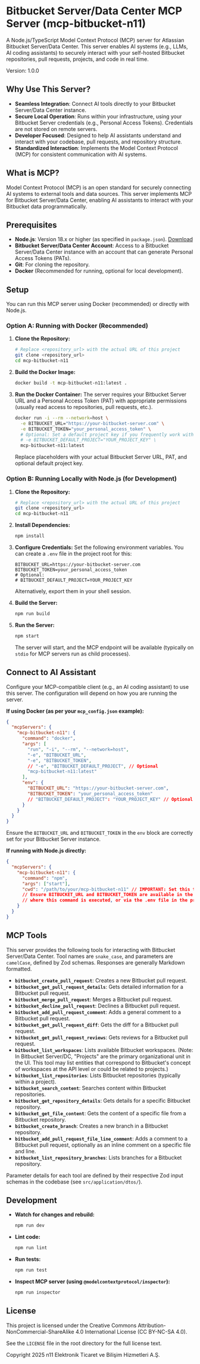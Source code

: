 # Bitbucket Server/Data Center MCP Server (mcp-bitbucket-n11)

A Node.js/TypeScript Model Context Protocol (MCP) server for Atlassian Bitbucket Server/Data Center. This server enables AI systems (e.g., LLMs, AI coding assistants) to securely interact with your self-hosted Bitbucket repositories, pull requests, projects, and code in real time.

Version: 1.0.0

## Why Use This Server?

- **Seamless Integration**: Connect AI tools directly to your Bitbucket Server/Data Center instance.
- **Secure Local Operation**: Runs within your infrastructure, using your Bitbucket Server credentials (e.g., Personal Access Tokens). Credentials are not stored on remote servers.
- **Developer Focused**: Designed to help AI assistants understand and interact with your codebase, pull requests, and repository structure.
- **Standardized Interaction**: Implements the Model Context Protocol (MCP) for consistent communication with AI systems.

## What is MCP?

Model Context Protocol (MCP) is an open standard for securely connecting AI systems to external tools and data sources. This server implements MCP for Bitbucket Server/Data Center, enabling AI assistants to interact with your Bitbucket data programmatically.

## Prerequisites

- **Node.js**: Version 18.x or higher (as specified in `package.json`). [Download](https://nodejs.org/)
- **Bitbucket Server/Data Center Account**: Access to a Bitbucket Server/Data Center instance with an account that can generate Personal Access Tokens (PATs).
- **Git**: For cloning the repository.
- **Docker** (Recommended for running, optional for local development).

## Setup

You can run this MCP server using Docker (recommended) or directly with Node.js.

### Option A: Running with Docker (Recommended)

1.  **Clone the Repository:**
    ```bash
    # Replace <repository_url> with the actual URL of this project
    git clone <repository_url>
    cd mcp-bitbucket-n11
    ```

2.  **Build the Docker Image:**
    ```bash
    docker build -t mcp-bitbucket-n11:latest .
    ```

3.  **Run the Docker Container:**
    The server requires your Bitbucket Server URL and a Personal Access Token (PAT) with appropriate permissions (usually read access to repositories, pull requests, etc.).
    ```bash
    docker run -i --rm --network=host \
      -e BITBUCKET_URL="https://your-bitbucket-server.com" \
      -e BITBUCKET_TOKEN="your_personal_access_token" \
      # Optional: Set a default project key if you frequently work with one project
      # -e BITBUCKET_DEFAULT_PROJECT="YOUR_PROJECT_KEY" \
      mcp-bitbucket-n11:latest
    ```
    Replace placeholders with your actual Bitbucket Server URL, PAT, and optional default project key.

### Option B: Running Locally with Node.js (for Development)

1.  **Clone the Repository:**
    ```bash
    # Replace <repository_url> with the actual URL of this project
    git clone <repository_url>
    cd mcp-bitbucket-n11
    ```

2.  **Install Dependencies:**
    ```bash
    npm install
    ```

3.  **Configure Credentials:**
    Set the following environment variables. You can create a `.env` file in the project root for this:
    ```env
    BITBUCKET_URL=https://your-bitbucket-server.com
    BITBUCKET_TOKEN=your_personal_access_token
    # Optional:
    # BITBUCKET_DEFAULT_PROJECT=YOUR_PROJECT_KEY
    ```
    Alternatively, export them in your shell session.

4.  **Build the Server:**
    ```bash
    npm run build
    ```

5.  **Run the Server:**
    ```bash
    npm start
    ```
    The server will start, and the MCP endpoint will be available (typically on `stdio` for MCP servers run as child processes).

## Connect to AI Assistant

Configure your MCP-compatible client (e.g., an AI coding assistant) to use this server. The configuration will depend on how you are running the server.

**If using Docker (as per your `mcp_config.json` example):**
```json
{
  "mcpServers": {
    "mcp-bitbucket-n11": {
      "command": "docker",
      "args": [
        "run", "-i", "--rm", "--network=host",
        "-e", "BITBUCKET_URL",
        "-e", "BITBUCKET_TOKEN",
        // "-e", "BITBUCKET_DEFAULT_PROJECT", // Optional
        "mcp-bitbucket-n11:latest"
      ],
      "env": {
        "BITBUCKET_URL": "https://your-bitbucket-server.com",
        "BITBUCKET_TOKEN": "your_personal_access_token"
        // "BITBUCKET_DEFAULT_PROJECT": "YOUR_PROJECT_KEY" // Optional
      }
    }
  }
}
```
Ensure the `BITBUCKET_URL` and `BITBUCKET_TOKEN` in the `env` block are correctly set for your Bitbucket Server instance.

**If running with Node.js directly:**
```json
{
  "mcpServers": {
    "mcp-bitbucket-n11": {
      "command": "npm",
      "args": ["start"],
      "cwd": "/path/to/your/mcp-bitbucket-n11" // IMPORTANT: Set this to the project's root directory
      // Ensure BITBUCKET_URL and BITBUCKET_TOKEN are available in the environment
      // where this command is executed, or via the .env file in the project.
    }
  }
}
```

## MCP Tools

This server provides the following tools for interacting with Bitbucket Server/Data Center. Tool names are `snake_case`, and parameters are `camelCase`, defined by Zod schemas. Responses are generally Markdown formatted.

-   **`bitbucket_create_pull_request`**: Creates a new Bitbucket pull request.
-   **`bitbucket_get_pull_request_details`**: Gets detailed information for a Bitbucket pull request.
-   **`bitbucket_merge_pull_request`**: Merges a Bitbucket pull request.
-   **`bitbucket_decline_pull_request`**: Declines a Bitbucket pull request.
-   **`bitbucket_add_pull_request_comment`**: Adds a general comment to a Bitbucket pull request.
-   **`bitbucket_get_pull_request_diff`**: Gets the diff for a Bitbucket pull request.
-   **`bitbucket_get_pull_request_reviews`**: Gets reviews for a Bitbucket pull request.
-   **`bitbucket_list_workspaces`**: Lists available Bitbucket workspaces. (Note: In Bitbucket Server/DC, "Projects" are the primary organizational unit in the UI. This tool may list entities that correspond to Bitbucket's concept of workspaces at the API level or could be related to projects.)
-   **`bitbucket_list_repositories`**: Lists Bitbucket repositories (typically within a project).
-   **`bitbucket_search_content`**: Searches content within Bitbucket repositories.
-   **`bitbucket_get_repository_details`**: Gets details for a specific Bitbucket repository.
-   **`bitbucket_get_file_content`**: Gets the content of a specific file from a Bitbucket repository.
-   **`bitbucket_create_branch`**: Creates a new branch in a Bitbucket repository.
-   **`bitbucket_add_pull_request_file_line_comment`**: Adds a comment to a Bitbucket pull request, optionally as an inline comment on a specific file and line.
-   **`bitbucket_list_repository_branches`**: Lists branches for a Bitbucket repository.

Parameter details for each tool are defined by their respective Zod input schemas in the codebase (see `src/application/dtos/`).

## Development

-   **Watch for changes and rebuild:**
    ```bash
    npm run dev
    ```
-   **Lint code:**
    ```bash
    npm run lint
    ```
-   **Run tests:**
    ```bash
    npm run test
    ```
-   **Inspect MCP server (using `@modelcontextprotocol/inspector`):**
    ```bash
    npm run inspector
    ```

## License

This project is licensed under the Creative Commons Attribution-NonCommercial-ShareAlike 4.0 International License (CC BY-NC-SA 4.0).

See the `LICENSE` file in the root directory for the full license text.

Copyright 2025 n11 Elektronik Ticaret ve Bilişim Hizmetleri A.Ş.
